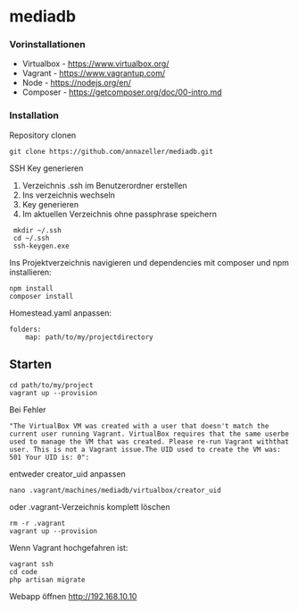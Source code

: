 # mediadb

### Vorinstallationen

* Virtualbox - https://www.virtualbox.org/
* Vagrant - https://www.vagrantup.com/
* Node - https://nodejs.org/en/
* Composer - https://getcomposer.org/doc/00-intro.md


### Installation

Repository clonen

```
git clone https://github.com/annazeller/mediadb.git
```

SSH Key generieren

1. Verzeichnis .ssh im Benutzerordner erstellen
2. Ins verzeichnis wechseln
3. Key generieren
4. Im aktuellen Verzeichnis ohne passphrase speichern

```
 mkdir ~/.ssh
 cd ~/.ssh
 ssh-keygen.exe

```

Ins Projektverzeichnis navigieren und dependencies mit composer und npm installieren:

```
npm install
composer install
```

Homestead.yaml anpassen:

```
folders:
    map: path/to/my/projectdirectory
```

## Starten

```
cd path/to/my/project
vagrant up --provision
```

Bei Fehler 
```
"The VirtualBox VM was created with a user that doesn't match the current user running Vagrant. VirtualBox requires that the same userbe used to manage the VM that was created. Please re-run Vagrant withthat user. This is not a Vagrant issue.The UID used to create the VM was: 501 Your UID is: 0":
```
entweder creator_uid anpassen

```
nano .vagrant/machines/mediadb/virtualbox/creator_uid
```
oder .vagrant-Verzeichnis komplett löschen

```
rm -r .vagrant
vagrant up --provision
```

Wenn Vagrant hochgefahren ist:

```
vagrant ssh
cd code
php artisan migrate
```

Webapp öffnen
http://192.168.10.10




